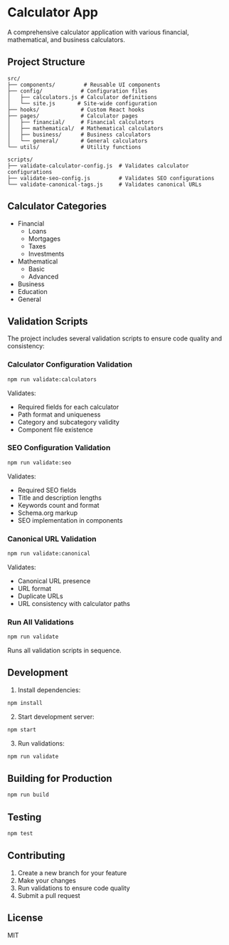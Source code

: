 # Calculator App

A comprehensive calculator application with various financial, mathematical, and business calculators.

## Project Structure

```
src/
├── components/         # Reusable UI components
├── config/            # Configuration files
│   ├── calculators.js # Calculator definitions
│   └── site.js       # Site-wide configuration
├── hooks/             # Custom React hooks
├── pages/             # Calculator pages
│   ├── financial/     # Financial calculators
│   ├── mathematical/  # Mathematical calculators
│   ├── business/      # Business calculators
│   └── general/       # General calculators
└── utils/             # Utility functions

scripts/
├── validate-calculator-config.js  # Validates calculator configurations
├── validate-seo-config.js         # Validates SEO configurations
└── validate-canonical-tags.js     # Validates canonical URLs
```

## Calculator Categories

- Financial
  - Loans
  - Mortgages
  - Taxes
  - Investments
- Mathematical
  - Basic
  - Advanced
- Business
- Education
- General

## Validation Scripts

The project includes several validation scripts to ensure code quality and consistency:

### Calculator Configuration Validation

```bash
npm run validate:calculators
```

Validates:
- Required fields for each calculator
- Path format and uniqueness
- Category and subcategory validity
- Component file existence

### SEO Configuration Validation

```bash
npm run validate:seo
```

Validates:
- Required SEO fields
- Title and description lengths
- Keywords count and format
- Schema.org markup
- SEO implementation in components

### Canonical URL Validation

```bash
npm run validate:canonical
```

Validates:
- Canonical URL presence
- URL format
- Duplicate URLs
- URL consistency with calculator paths

### Run All Validations

```bash
npm run validate
```

Runs all validation scripts in sequence.

## Development

1. Install dependencies:
```bash
npm install
```

2. Start development server:
```bash
npm start
```

3. Run validations:
```bash
npm run validate
```

## Building for Production

```bash
npm run build
```

## Testing

```bash
npm test
```

## Contributing

1. Create a new branch for your feature
2. Make your changes
3. Run validations to ensure code quality
4. Submit a pull request

## License

MIT 